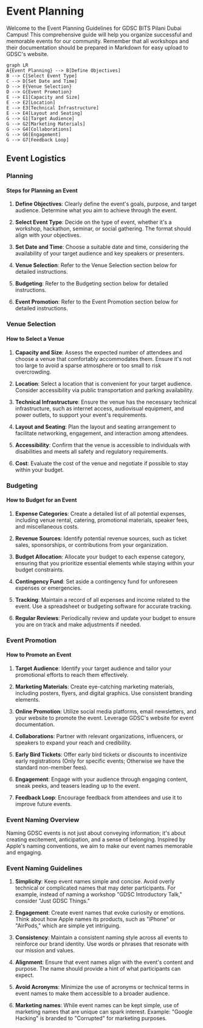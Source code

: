 # Event Planning

Welcome to the Event Planning Guidelines for GDSC BITS Pilani Dubai Campus! This comprehensive guide will help you organize successful and memorable events for our community. Remember that all workshops and their documentation should be prepared in Markdown for easy upload to GDSC's website.

```mermaid
graph LR
A{Event Planning} --> B[Define Objectives]
B --> C[Select Event Type]
C --> D[Set Date and Time]
D --> E{Venue Selection}
D --> G{Event Promotion}
E --> E1[Capacity and Size]
E --> E2[Location]
E --> E3[Technical Infrastructure]
E --> E4[Layout and Seating]
G --> G1[Target Audience]
G --> G2[Marketing Materials]
G --> G4[Collaborations]
G --> G6[Engagement]
G --> G7[Feedback Loop]
```

## Event Logistics

### Planning

#### Steps for Planning an Event

1. **Define Objectives**: Clearly define the event's goals, purpose, and target audience. Determine what you aim to achieve through the event.

2. **Select Event Type**: Decide on the type of event, whether it's a workshop, hackathon, seminar, or social gathering. The format should align with your objectives.

3. **Set Date and Time**: Choose a suitable date and time, considering the availability of your target audience and key speakers or presenters.

4. **Venue Selection**: Refer to the Venue Selection section below for detailed instructions.

5. **Budgeting**: Refer to the Budgeting section below for detailed instructions.

6. **Event Promotion**: Refer to the Event Promotion section below for detailed instructions.

### Venue Selection

#### How to Select a Venue

1. **Capacity and Size**: Assess the expected number of attendees and choose a venue that comfortably accommodates them. Ensure it's not too large to avoid a sparse atmosphere or too small to risk overcrowding.

2. **Location**: Select a location that is convenient for your target audience. Consider accessibility via public transportation and parking availability.

3. **Technical Infrastructure**: Ensure the venue has the necessary technical infrastructure, such as internet access, audiovisual equipment, and power outlets, to support your event's requirements.

4. **Layout and Seating**: Plan the layout and seating arrangement to facilitate networking, engagement, and interaction among attendees.

5. **Accessibility**: Confirm that the venue is accessible to individuals with disabilities and meets all safety and regulatory requirements.

6. **Cost**: Evaluate the cost of the venue and negotiate if possible to stay within your budget.

### Budgeting

#### How to Budget for an Event

1. **Expense Categories**: Create a detailed list of all potential expenses, including venue rental, catering, promotional materials, speaker fees, and miscellaneous costs.

2. **Revenue Sources**: Identify potential revenue sources, such as ticket sales, sponsorships, or contributions from your organization.

3. **Budget Allocation**: Allocate your budget to each expense category, ensuring that you prioritize essential elements while staying within your budget constraints.

4. **Contingency Fund**: Set aside a contingency fund for unforeseen expenses or emergencies.

5. **Tracking**: Maintain a record of all expenses and income related to the event. Use a spreadsheet or budgeting software for accurate tracking.

6. **Regular Reviews**: Periodically review and update your budget to ensure you are on track and make adjustments if needed.

### Event Promotion

#### How to Promote an Event

1. **Target Audience**: Identify your target audience and tailor your promotional efforts to reach them effectively.

2. **Marketing Materials**: Create eye-catching marketing materials, including posters, flyers, and digital graphics. Use consistent branding elements.

3. **Online Promotion**: Utilize social media platforms, email newsletters, and your website to promote the event. Leverage GDSC's website for event documentation.

4. **Collaborations**: Partner with relevant organizations, influencers, or speakers to expand your reach and credibility.

5. **Early Bird Tickets**: Offer early bird tickets or discounts to incentivize early registrations (Only for specific events; Otherwise we have the standard non-member fees).

6. **Engagement**: Engage with your audience through engaging content, sneak peeks, and teasers leading up to the event.

7. **Feedback Loop**: Encourage feedback from attendees and use it to improve future events.

### Event Naming Overview

Naming GDSC events is not just about conveying information; it's about creating excitement, anticipation, and a sense of belonging. Inspired by Apple's naming conventions, we aim to make our event names memorable and engaging.


### Event Naming Guidelines

1. **Simplicity**: Keep event names simple and concise. Avoid overly technical or complicated names that may deter participants. For example, instead of naming a workshop "GDSC Introductory Talk," consider "Just GDSC Things."

2. **Engagement**: Create event names that evoke curiosity or emotions. Think about how Apple names its products, such as "iPhone" or "AirPods," which are simple yet intriguing.

3. **Consistency**: Maintain a consistent naming style across all events to reinforce our brand identity. Use words or phrases that resonate with our mission and values.

4. **Alignment**: Ensure that event names align with the event's content and purpose. The name should provide a hint of what participants can expect.

5. **Avoid Acronyms**: Minimize the use of acronyms or technical terms in event names to make them accessible to a broader audience.

6. **Marketing names**: While event names can be kept simple, use of marketing names that are unique can spark interest. Example: "Google Hacking" is branded to "Corrupted" for marketing purposes.